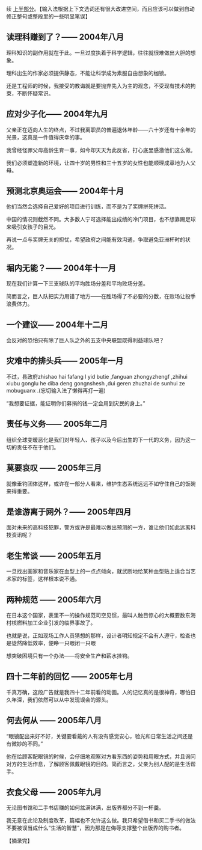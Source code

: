 
续 [上半部分](https://zhuanlan.zhihu.com/p/18525504572)。【输入法根据上下文选词还有很大改进空间，而且应该可以做到自动修正整句或整段里的一些明显笔误】

## 读理科赚到了？—— 2004年八月

理科知识的副作用就在于此。一旦过度执着于科学逻辑，往往就很难做出大胆的想象。

理科出生的作家必须提供静态，不能让科学成为素服自由想象的枷锁。

还是工程师的时候，我接受的教诲就是要抛弃先入为主的观念，不受现有技术的拘束，不断怀疑常识。

## 应对少子化—— 2004年九月

父亲正在迈向人生的终点，不过我离职员的普遍退休年龄——六十岁还有十余年的光景，这真是一件值得庆幸的事。

我曾经怪罪父母高龄生育一事，如今却天天为此反省，打心底里感激他们这么做。

我们必须塑造新的环境，让四十岁的男性和三十五岁的女性也能顺理成章地为人父母。

## 预测北京奥运会—— 2004年十月

他们当然会选择自己爱好的项目进行训练，而不是为了奖牌拼死拼活。

中国的情况则截然不同。大多数人宁可选择能出成绩的冷门项目，也不想靠踢足球来吸引女孩子的目光。

再说一点与奖牌无关的担忧，希望政府之间能有效沟通，争取避免亚洲杯时的状况。

## 堀内无能？—— 2004年十一月

现在我们计算一下三支球队的平均胜场分差和平均败场分差。

简而言之，巨人队把实力用错了地方——在胜场得了不必要的分数，在败场让投手浪费体力。

## 一个建议—— 2004年十二月

会反对的恐怕只有除了巨人队之外的五支中央联盟既得利益球队吧？

## 灾难中的排头兵—— 2005年一月

不过，县政府zhishao hai fafang l yid butie ,fanguan zhongyzhengf ,zhihui xiubu gonglu he diba deng gongnshesh ,dui geren zhuzhai de sunhui ze mobuguanx .(忘切输入法了懒得再打一遍)

“我想要证据，能证明你们募捐的钱一定会用到灾民的身上。”

## 责任与义务—— 2005年二月

组织全球变暖恶化是我们对年轻人、孩子以及今后出生的下一代的义务，因为这一切的责任不在于他们。

## 莫要哀叹 —— 2005年三月

就像垂钓团体这样，或许在一部分人看来，维护生态系统远远不如守住自己的饭碗来得重要。

## 是谁游离于网外？—— 2005年四月

面对未来的高科技犯罪，警方或许是最难以做出预测的一方，谁让他们如此远离科技资讯呢？

## 老生常谈 —— 2005年五月

一旦找出画家和音乐家在血型上的一点点倾向，就武断地给某种血型贴上适合当艺术家的标签，这样根本说不通。

## 两种规范 —— 2005年六月

在日本这个国家，表里不一的操作规范司空见惯，最叫人触目惊心的大概要数东海村核燃料加工企业引发的临界事故了。

也就是说，正如现场工作人员猜想的那样，设计者明知规定不会有人遵守，检查也是徒然降低效率，便睁一只眼闭一只眼

想突破困境只有一个办法——将安全生产和薪水挂钩。

## 四十二年前的回忆 —— 2005年七月

千真万确，这段广告就是我四十二年前看的动画。人的记忆真的是很神奇，哪怕日久年深，我们依然可以从中发现误会的源头。

## 何去何从 —— 2005年八月

“眼镜配出来好不好，关键要看戴的人有没有感觉安心，验光和日常生活之间还是有微妙的不同。”

他在给顾客配眼镜的时候，会仔细地观察对方看东西的姿势和用眼方式，并且询问对方的生活作息，了解顾客佩戴眼镜的目的。简而言之，父亲为别人配的是生活帮手。

## 衣食父母 —— 2005年九月

无论图书馆和二手书店赚的如何盆满钵满，出版界都分不到一杯羹。

我无意在此论及制度改革，篇幅也不允许这么做。我只希望借书和买二手书的做法不要被误当成什么“生活的智慧”，因为那是在侮辱支撑整个出版界的购书者。

【摘录完】